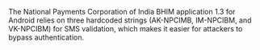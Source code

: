 The National Payments Corporation of India BHIM application 1.3 for Android relies on three hardcoded strings (AK-NPCIMB, IM-NPCIBM, and VK-NPCIBM) for SMS validation, which makes it easier for attackers to bypass authentication.